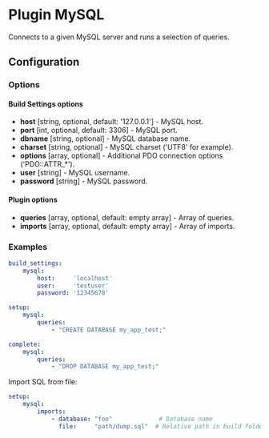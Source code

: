 Plugin MySQL
============

Connects to a given MySQL server and runs a selection of queries.

Configuration
-------------

### Options

#### Build Settings options

* **host** [string, optional, default: '127.0.0.1'] - MySQL host.
* **port** [int, optional, default: 3306] - MySQL port.
* **dbname** [string, optional] - MySQL database name.
* **charset** [string, optional] - MySQL charset ('UTF8' for example).
* **options** [array, optional] - Additional PDO connection options ('PDO::ATTR_*').
* **user** [string] - MySQL username.
* **password** [string] - MySQL password.

#### Plugin options

* **queries** [array, optional, default: empty array] - Array of queries.
* **imports** [array, optional, default: empty array] - Array of imports.

### Examples

```yaml
build_settings:
    mysql:
        host:     'localhost'
        user:     'testuser'
        password: '12345678'

setup:
    mysql:
        queries:
            - "CREATE DATABASE my_app_test;"

complete:
    mysql:
        queries:
            - "DROP DATABASE my_app_test;"
```

Import SQL from file:
```yaml
setup:
    mysql:
        imports:
            - database: "foo"             # Database name
              file:     "path/dump.sql"  # Relative path in build folder
```

